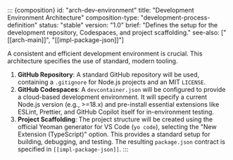 ::: {composition}
id: "arch-dev-environment"
title: "Development Environment Architecture"
composition-type: "development-process-definition"
status: "stable"
version: "1.0"
brief: "Defines the setup for the development repository, Codespaces, and project scaffolding."
see-also: ["[[arch-main]]", "[[impl-package-json]]"]

A consistent and efficient development environment is crucial. This architecture specifies the use of standard, modern tooling.

1.  **GitHub Repository**: A standard GitHub repository will be used, containing a `.gitignore` for Node.js projects and an MIT `LICENSE`.
2.  **GitHub Codespaces**: A `devcontainer.json` will be configured to provide a cloud-based development environment. It will specify a current Node.js version (e.g., >=18.x) and pre-install essential extensions like ESLint, Prettier, and GitHub Copilot itself for in-environment testing.
3.  **Project Scaffolding**: The project structure will be created using the official Yeoman generator for VS Code (`yo code`), selecting the "New Extension (TypeScript)" option. This provides a standard setup for building, debugging, and testing. The resulting `package.json` contract is specified in `[[impl-package-json]]`.
:::